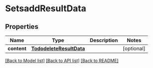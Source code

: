 # SetsaddResultData

## Properties
Name | Type | Description | Notes
------------ | ------------- | ------------- | -------------
**content** | [**TododeleteResultData**](TododeleteResultData.md) |  | [optional] 

[[Back to Model list]](../README.md#documentation-for-models) [[Back to API list]](../README.md#documentation-for-api-endpoints) [[Back to README]](../README.md)



